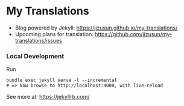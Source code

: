 # My Translations

* Blog powered by Jekyll: https://jizusun.github.io/my-translations/
* Upcoming plans for translation: https://github.com/jizusun/my-translations/issues

### Local Development 

Run 
```
bundle exec jekyll serve -l --incremental
# => Now browse to http://localhost:4000, with live-reload
```

See more at: https://jekyllrb.com/


